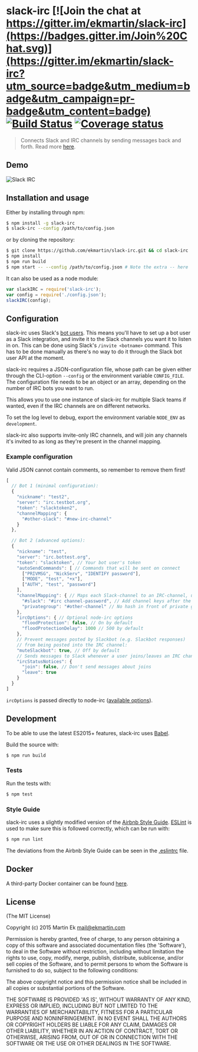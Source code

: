 # slack-irc [![Join the chat at https://gitter.im/ekmartin/slack-irc](https://badges.gitter.im/Join%20Chat.svg)](https://gitter.im/ekmartin/slack-irc?utm_source=badge&utm_medium=badge&utm_campaign=pr-badge&utm_content=badge) [![Build Status](https://travis-ci.org/ekmartin/slack-irc.svg?branch=travis)](https://travis-ci.org/ekmartin/slack-irc) [![Coverage status](https://ci.frigg.io/badges/coverage/ekmartin/slack-irc/)](https://ci.frigg.io/ekmartin/slack-irc/last/)

> Connects Slack and IRC channels by sending messages back and forth. Read more [here](https://ekmartin.com/2015/slack-irc/).

## Demo
![Slack IRC](http://i.imgur.com/58H6HgO.gif)

## Installation and usage
Either by installing through npm:
```bash
$ npm install -g slack-irc
$ slack-irc --config /path/to/config.json
```

or by cloning the repository:

```bash
$ git clone https://github.com/ekmartin/slack-irc.git && cd slack-irc
$ npm install
$ npm run build
$ npm start -- --config /path/to/config.json # Note the extra -- here
```

It can also be used as a node module:
```js
var slackIRC = require('slack-irc');
var config = require('./config.json');
slackIRC(config);
```

## Configuration

slack-irc uses Slack's [bot users](https://api.slack.com/bot-users).
This means you'll have to set up a bot user as a Slack integration, and invite it
to the Slack channels you want it to listen in on. This can be done using Slack's `/invite <botname>`
command. This has to be done manually as there's no way to do it through the Slack bot user API at
the moment.

slack-irc requires a JSON-configuration file, whose path can be given either through
the CLI-option `--config` or the environment variable `CONFIG_FILE`. The configuration
file needs to be an object or an array, depending on the number of IRC bots you want to run.

This allows you to use one instance of slack-irc for multiple Slack teams if wanted, even
if the IRC channels are on different networks.

To set the log level to debug, export the environment variable `NODE_ENV` as `development`.

slack-irc also supports invite-only IRC channels, and will join any channels it's invited to
as long as they're present in the channel mapping.

### Example configuration
Valid JSON cannot contain comments, so remember to remove them first!
```js
[
  // Bot 1 (minimal configuration):
  {
    "nickname": "test2",
    "server": "irc.testbot.org",
    "token": "slacktoken2",
    "channelMapping": {
      "#other-slack": "#new-irc-channel"
    }
  },

  // Bot 2 (advanced options):
  {
    "nickname": "test",
    "server": "irc.bottest.org",
    "token": "slacktoken", // Your bot user's token
    "autoSendCommands": [ // Commands that will be sent on connect
      ["PRIVMSG", "NickServ", "IDENTIFY password"],
      ["MODE", "test", "+x"],
      ["AUTH", "test", "password"]
    ],
    "channelMapping": { // Maps each Slack-channel to an IRC-channel, used to direct messages to the correct place
      "#slack": "#irc channel-password", // Add channel keys after the channel name
      "privategroup": "#other-channel" // No hash in front of private groups
    },
    "ircOptions": { // Optional node-irc options
      "floodProtection": false, // On by default
      "floodProtectionDelay": 1000 // 500 by default
    },
    // Prevent messages posted by Slackbot (e.g. Slackbot responses)
    // from being posted into the IRC channel:
    "muteSlackbot": true, // Off by default
    // Sends messages to Slack whenever a user joins/leaves an IRC channel:
    "ircStatusNotices": {
      "join": false, // Don't send messages about joins
      "leave": true
    }
  }
]
```

`ircOptions` is passed directly to node-irc ([available options](http://node-irc.readthedocs.org/en/latest/API.html#irc.Client)).

## Development
To be able to use the latest ES2015+ features, slack-irc uses [Babel](https://babeljs.io).

Build the source with:
```bash
$ npm run build
```

### Tests
Run the tests with:
```bash
$ npm test
```

### Style Guide
slack-irc uses a slightly modified version of the
[Airbnb Style Guide](https://github.com/airbnb/javascript/tree/master/es5).
[ESLint](http://eslint.org/) is used to make sure this is followed correctly, which can be run with:

```bash
$ npm run lint
```

The deviations from the Airbnb Style Guide can be seen in  the [.eslintrc](.eslintrc) file.

## Docker
A third-party Docker container can be found [here](https://github.com/caktux/slackbridge/).

## License

(The MIT License)

Copyright (c) 2015 Martin Ek <mail@ekmartin.com>

Permission is hereby granted, free of charge, to any person obtaining a copy of this software and associated documentation files (the 'Software'), to deal in the Software without restriction, including without limitation the rights to use, copy, modify, merge, publish, distribute, sublicense, and/or sell copies of the Software, and to permit persons to whom the Software is furnished to do so, subject to the following conditions:

The above copyright notice and this permission notice shall be included in all copies or substantial portions of the Software.

THE SOFTWARE IS PROVIDED 'AS IS', WITHOUT WARRANTY OF ANY KIND, EXPRESS OR IMPLIED, INCLUDING BUT NOT LIMITED TO THE WARRANTIES OF MERCHANTABILITY, FITNESS FOR A PARTICULAR PURPOSE AND NONINFRINGEMENT. IN NO EVENT SHALL THE AUTHORS OR COPYRIGHT HOLDERS BE LIABLE FOR ANY CLAIM, DAMAGES OR OTHER LIABILITY, WHETHER IN AN ACTION OF CONTRACT, TORT OR OTHERWISE, ARISING FROM, OUT OF OR IN CONNECTION WITH THE SOFTWARE OR THE USE OR OTHER DEALINGS IN THE SOFTWARE.
